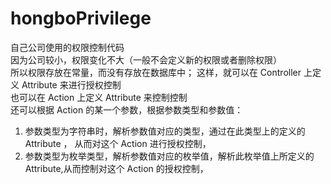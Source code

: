 # hongboPrivilege
自己公司使用的权限控制代码  
因为公司较小，权限变化不大（一般不会定义新的权限或者删除权限）  
所以权限存放在常量，而没有存放在数据库中；
这样，就可以在 Controller 上定义 Attribute 来进行授权控制      
也可以在 Action 上定义 Attribute 来控制控制  
还可以根据 Action 的某一个参数，根据参数类型和参数值：   
1. 参数类型为字符串时，解析参数值对应的类型，通过在此类型上的定义的 Attribute ， 从而对这个 Action 进行授权控制，    
2. 参数类型为枚举类型，解析参数值对应的枚举值，解析此枚举值上所定义的Attribute,从而控制对这个 Action 的授权控制，  

